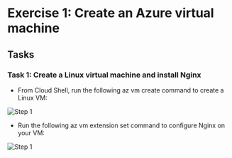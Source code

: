 # Exercise 1: Create an Azure virtual machine

## Tasks

### Task 1: Create a Linux virtual machine and install Nginx
- From Cloud Shell, run the following az vm create command to create a Linux VM:
   
![Step 1](Screenshots/M2-Ex1-T1(a))
  
- Run the following az vm extension set command to configure Nginx on your VM:

![Step 1](Screenshots/M2-Ex1-T1(b))
